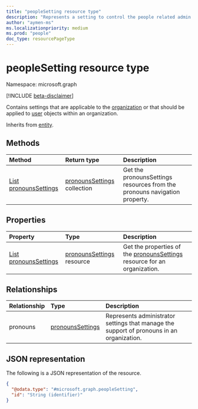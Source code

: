 ```yaml
---
title: "peopleSetting resource type"
description: "Represents a setting to control the people related admin settings in the tenant"
author: "aymen-ms"
ms.localizationpriority: medium
ms.prod: "people"
doc_type: resourcePageType
---
```


# peopleSetting resource type

Namespace: microsoft.graph

[!INCLUDE [beta-disclaimer](../../includes/beta-disclaimer.md)]

Contains settings that are applicable to the [organization](organization.md) or that should be applied to [user](user.md) objects within an organization.


Inherits from [entity](../resources/entity.md).

## Methods
|Method|Return type|Description|
|:---|:---|:---|
|[List pronounsSettings](../api/peopleadminsettings-list-pronouns.md)|[pronounsSettings](../resources/pronounssettings.md) collection|Get the pronounsSettings resources from the pronouns navigation property.|

## Properties
|Property|Type|Description|
|:---|:---|:---|
| [List pronounsSettings](../api/peopleadminsettings-list-pronouns.md)|[pronounsSettings](../resources/pronounssettings.md) resource|Get the properties of the [pronounsSettings](../resources/pronounssettings.md) resource for an organization.|

## Relationships
|Relationship|Type|Description|
|:---|:---|:---|
|pronouns|[pronounsSettings](../resources/pronounssettings.md)|Represents administrator settings that manage the support of pronouns in an organization.|

## JSON representation
The following is a JSON representation of the resource.
<!-- {
  "blockType": "resource",
  "keyProperty": "id",
  "@odata.type": "microsoft.graph.peopleSetting",
  "baseType": "microsoft.graph.entity",
  "openType": false
}
-->
``` json
{
  "@odata.type": "#microsoft.graph.peopleSetting",
  "id": "String (identifier)"
}
```
